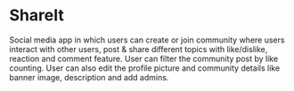 # ShareIt
Social media app in which users can create or join community where users interact with other users, post &amp; share different topics with like/dislike, reaction and comment feature. User can filter the community post by like counting. User can also edit the profile picture and community details like banner image, description and add admins. 
